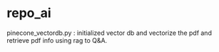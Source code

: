 # repo_ai
pinecone_vectordb.py : initialized vector db and vectorize the pdf and retrieve pdf info using rag to Q&A. 
